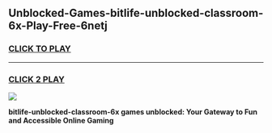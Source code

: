 
## Unblocked-Games-bitlife-unblocked-classroom-6x-Play-Free-6netj
<h3>
<a href="https://premium76.site?title=bitlife-unblocked-classroom-6x&ref=21A">CLICK TO PLAY</a></h3>
<hr>

<h3>
<a href="https://premium76.site?title=bitlife-unblocked-classroom-6x&ref=21A">CLICK 2 PLAY</a>
  
</h3>

<a href="https://premium76.site?title=bitlife-unblocked-classroom-6x&ref=21A"><img src="https://clearcache.store/games.png"></a>


**bitlife-unblocked-classroom-6x games unblocked: Your Gateway to Fun and Accessible Online Gaming**
